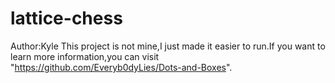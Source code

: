 # lattice-chess
Author:Kyle
This project is not mine,I just made it easier to run.If you want to learn more information,you can visit "https://github.com/Everyb0dyLies/Dots-and-Boxes".
